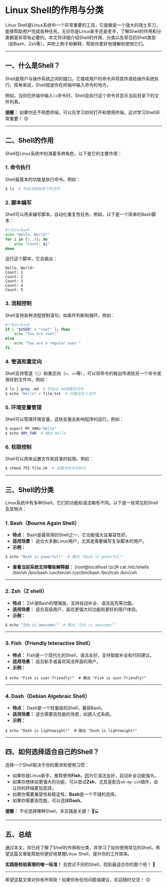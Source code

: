 

# Linux Shell的作用与分类

Linux Shell是Linux系统中一个非常重要的工具，它就像是一个强大的瑞士军刀，能够帮助用户完成各种任务。无论你是Linux新手还是老手，了解Shell的作用和分类都是非常有必要的。本文将详细介绍Shell的作用、分类以及常见的Shell类型（如Bash、Zsh等），并附上例子和解释，帮助你更好地理解和使用它们。

---

## 一、什么是Shell？

Shell是用户与操作系统之间的接口，它接收用户的命令并将其传递给操作系统执行。简单来说，Shell就是你在终端中输入命令的地方。

例如，当你在终端中输入`ls`命令时，Shell会执行这个命令并显示当前目录下的文件列表。

**提醒：** 如果你还不熟悉终端，可以先学习如何打开和使用终端，这对学习Shell非常重要！ 😊

---

## 二、Shell的作用

Shell在Linux系统中扮演着多种角色，以下是它的主要作用：

### 1. 命令执行
Shell最基本的功能是执行命令。例如：

```bash
$ ls  # 列出当前目录下的文件
```

### 2. 脚本编写
Shell可以用来编写脚本，自动化重复性任务。例如，以下是一个简单的Bash脚本：

```bash
#!/bin/bash
echo "Hello, World!"
for i in {1..5}; do
    echo "Count: $i"
done
```

运行这个脚本，它会输出：

```
Hello, World!
Count: 1
Count: 2
Count: 3
Count: 4
Count: 5
```

### 3. 流程控制
Shell支持各种流程控制语句，如条件判断和循环。例如：

```bash
#!/bin/bash
if [ "$USER" = "root" ]; then
    echo "You are root!"
else
    echo "You are a regular user."
fi
```

### 4. 管道和重定向
Shell支持管道（`|`）和重定向（`>`、`>>`等），可以将命令的输出传递给另一个命令或保存到文件中。例如：

```bash
$ ls | grep .md  # 列出以.md结尾的文件
$ echo "Hello" > file.txt  # 将输出写入文件
```

### 5. 环境变量管理
Shell可以管理环境变量，这些变量会影响程序的运行。例如：

```bash
$ export MY_VAR="Hello"
$ echo $MY_VAR  # 输出 Hello
```

### 6. 权限控制
Shell可以用来设置文件和目录的权限。例如：

```bash
$ chmod 755 file.sh  # 设置文件为可执行
```

---

## 三、Shell的分类

Linux系统中有多种Shell，它们的功能和语法略有不同。以下是一些常见的Shell及其特点：

### 1. Bash（Bourne Again Shell）
- **特点：** Bash是最常用的Shell之一，它功能强大且兼容性好。
- **适用场景：** 适合大多数Linux用户，尤其是需要编写复杂脚本的用户。
- **示例：**

```bash
$ echo "Bash is powerful!"  # 输出 "Bash is powerful!"
```
- **查看当前系统支持哪些解释器：**
    [root@localhost lzc]# cat /etc/shells
    /bin/sh
    /bin/bash
    /usr/bin/sh
    /usr/bin/bash
    /bin/tcsh
    /bin/csh

---

### 2. Zsh（Z shell）
- **特点：** Zsh是Bash的增强版，支持自动补全、语法高亮等功能。
- **适用场景：** 适合高级用户，喜欢更强大的功能和更好的用户体验。
- **示例：**

```zsh
$ echo "Zsh is awesome!"  # 输出 "Zsh is awesome!"
```

---

### 3. Fish（Friendly Interactive Shell）
- **特点：** Fish是一个现代化的Shell，语法友好，支持智能补全和代码建议。
- **适用场景：** 适合新手或喜欢简洁界面的用户。
- **示例：**

```fish
$ echo "Fish is user-friendly!"  # 输出 "Fish is user-friendly!"
```

---

### 4. Dash（Debian Algebraic Shell）
- **特点：** Dash是一个轻量级的Shell，兼容Bash。
- **适用场景：** 适合需要高性能的场景，如嵌入式系统。
- **示例：**

```dash
$ echo "Dash is lightweight!"  # 输出 "Dash is lightweight!"
```

---

## 四、如何选择适合自己的Shell？

选择一个Shell取决于你的需求和使用习惯：

- 如果你是Linux新手，推荐使用**Fish**，因为它语法友好，自动补全功能强大。
- 如果你想体验更强大的功能，可以尝试**Zsh**，尤其是配合`oh-my-zsh`插件，会让你的终端更加高效。
- 如果你需要兼容性和稳定性，**Bash**是一个不错的选择。
- 如果你需要高性能，可以选择**Dash**。

**提醒：** 不论选择哪种Shell，多实践是关键！ 👨💻

---

## 五、总结

通过本文，你已经了解了Shell的作用和分类，并学习了如何使用常见的Shell。希望这篇文章能帮助你更好地掌握Linux Shell，提升你的工作效率。

**实践是检验真理的唯一标准！** 去尝试不同的Shell，找到最适合你的那个吧！ 🚀

---

希望这篇文章对你有所帮助！如果你有任何问题或建议，欢迎随时交流！ 😊
